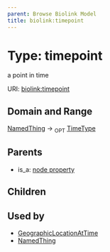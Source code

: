 ```yaml
---
parent: Browse Biolink Model
title: biolink:timepoint
---
```


# Type: timepoint


a point in time

URI: [biolink:timepoint](https://w3id.org/biolink/vocab/timepoint)



## Domain and Range

[NamedThing](NamedThing.md) ->  <sub>OPT</sub> [TimeType](types/TimeType.md)

## Parents

 *  is_a: [node property](node_property.md)

## Children


## Used by

 * [GeographicLocationAtTime](GeographicLocationAtTime.md)
 * [NamedThing](NamedThing.md)
